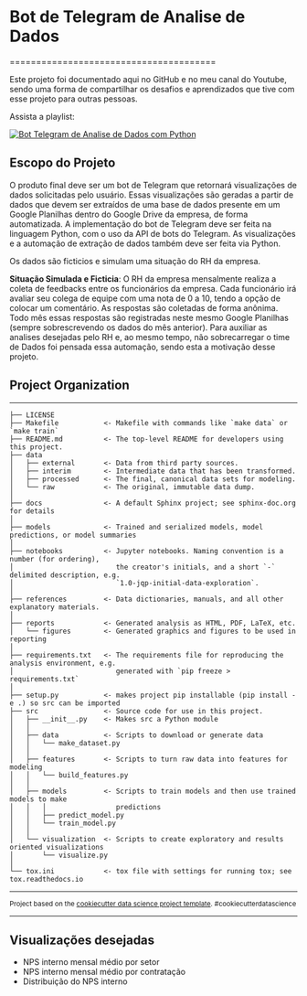 # Bot de Telegram de Analise de Dados
=======================================

Este projeto foi documentado aqui no GitHub e no meu canal do Youtube, sendo uma forma de compartilhar os desafios e aprendizados que tive com esse projeto para outras pessoas.

Assista a playlist:

[![Bot Telegram de Analise de Dados com Python](http://img.youtube.com/vi/IJGGPkNg8ZI/0.jpg)](https://www.youtube.com/watch?v=IJGGPkNg8ZI "Bot Telegram de Analise de Dados com Python")

## Escopo do Projeto
O produto final deve ser um bot de Telegram que retornará visualizações de dados solicitadas pelo usuário. Essas visualizações são geradas a partir de dados que devem ser extraídos de uma base de dados presente em um Google Planilhas dentro do Google Drive da empresa, de forma automatizada. A implementação do bot de Telegram deve ser feita na linguagem Python, com o uso da API de bots do Telegram. As visualizações e a automação de extração de dados também deve ser feita via Python.

Os dados são ficticios e simulam uma situação do RH da empresa. 

**Situação Simulada e Ficticia**: O RH da empresa mensalmente realiza a coleta de feedbacks entre os funcionários da empresa. Cada funcionário irá avaliar seu colega de equipe com uma nota de 0 a 10, tendo a opção de colocar um comentário. As respostas são coletadas de forma anônima. Todo mês essas respostas são registradas neste mesmo Google Planilhas (sempre sobrescrevendo os dados do mês anterior). Para auxiliar as analises desejadas pelo RH e, ao mesmo tempo, não sobrecarregar o time de Dados foi pensada essa automação, sendo esta a motivação desse projeto.

## Project Organization
------------

    ├── LICENSE
    ├── Makefile           <- Makefile with commands like `make data` or `make train`
    ├── README.md          <- The top-level README for developers using this project.
    ├── data
    │   ├── external       <- Data from third party sources.
    │   ├── interim        <- Intermediate data that has been transformed.
    │   ├── processed      <- The final, canonical data sets for modeling.
    │   └── raw            <- The original, immutable data dump.
    │
    ├── docs               <- A default Sphinx project; see sphinx-doc.org for details
    │
    ├── models             <- Trained and serialized models, model predictions, or model summaries
    │
    ├── notebooks          <- Jupyter notebooks. Naming convention is a number (for ordering),
    │                         the creator's initials, and a short `-` delimited description, e.g.
    │                         `1.0-jqp-initial-data-exploration`.
    │
    ├── references         <- Data dictionaries, manuals, and all other explanatory materials.
    │
    ├── reports            <- Generated analysis as HTML, PDF, LaTeX, etc.
    │   └── figures        <- Generated graphics and figures to be used in reporting
    │
    ├── requirements.txt   <- The requirements file for reproducing the analysis environment, e.g.
    │                         generated with `pip freeze > requirements.txt`
    │
    ├── setup.py           <- makes project pip installable (pip install -e .) so src can be imported
    ├── src                <- Source code for use in this project.
    │   ├── __init__.py    <- Makes src a Python module
    │   │
    │   ├── data           <- Scripts to download or generate data
    │   │   └── make_dataset.py
    │   │
    │   ├── features       <- Scripts to turn raw data into features for modeling
    │   │   └── build_features.py
    │   │
    │   ├── models         <- Scripts to train models and then use trained models to make
    │   │   │                 predictions
    │   │   ├── predict_model.py
    │   │   └── train_model.py
    │   │
    │   └── visualization  <- Scripts to create exploratory and results oriented visualizations
    │       └── visualize.py
    │
    └── tox.ini            <- tox file with settings for running tox; see tox.readthedocs.io


--------

<p><small>Project based on the <a target="_blank" href="https://drivendata.github.io/cookiecutter-data-science/">cookiecutter data science project template</a>. #cookiecutterdatascience</small></p>

---------
## Visualizações desejadas
- NPS interno mensal médio por setor 
- NPS interno mensal médio por contratação
- Distribuição do NPS interno
